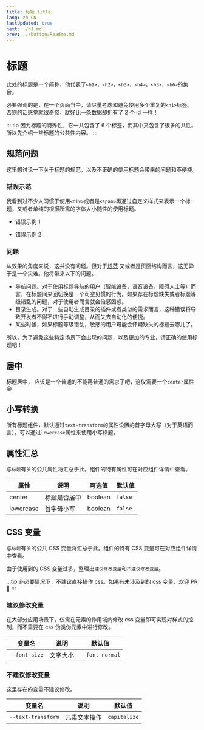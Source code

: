 ```yaml
---
title: 标题 title
lang: zh-CN
lastUpdated: true
next: ./h1.md
prev: ../button/Readme.md
---
```


# 标题

此处的标题是一个简称，他代表了`<h1>`，`<h2>`，`<h3>`，`<h4>`，`<h5>`，`<h6>`的集合。

必要强调的是，在一个页面当中，请尽量考虑和避免使用多个重复的`<h1>`标签。否则的话感觉就很奇怪，就好比一条数据却拥有了 2 个 id 一样！

::: tip
因为标题的特殊性，它一共包含了 6 个标签，而其中又包含了很多的共性。所以先介绍一些标题的公共性内容。
:::

## 规范问题

这里想讨论一下关于标题的规范，以及不正确的使用标题会带来的问题和不便捷。

### 错误示范

我看到过不少人习惯于使用`<div>`或者是`<span>`再通过自定义样式来表示一个标题，又或者单纯的根据所需的字体大小随性的使用标题。

- 错误示例 1

<demo src="../../../.vuepress/components/title/TitleError1.vue" title="这是一个错误示范。" />

- 错误示例 2

<demo src="../../../.vuepress/components/title/TitleError2.vue" title="这是第二个错误示范。" />

### 问题

从效果的角度来说，这并没有问题。但对于[规范](https://developer.mozilla.org/zh-CN/docs/Web/HTML/Element/Heading_Elements#%E6%97%A0%E9%9A%9C%E7%A2%8D%E9%97%AE%E9%A2%98) 又或者是页面结构而言，这无异于是一个灾难。他将带来以下的问题。

- 导航问题。对于使用标题导航的用户（智能设备，语音设备，障碍人士等）而言，在标题间来回切换是一个司空见惯的行为。如果存在标题缺失或者标题等级错乱的问题，对于使用者而言就会倍感困惑。
- 目录生成。对于一些自动生成目录的插件或者类似的需求而言，这种错误将导致开发者不得不进行手动调整，从而失去自动化的便捷。
- 某些时候，如果标题等级错乱，敏感的用户可能会怀疑缺失的标题去哪儿了。

所以，为了避免这些特定场景下会出现的问题，以及更加的专业，请正确的使用标题吧！

## 居中

标题居中， 应该是一个普通的不能再普通的需求了吧，这仅需要一个`center`属性 😀

<demo src="../../../.vuepress/components/title/H1Center.vue" title="只要居中的文字看起来似乎就很正式。" />

## 小写转换

所有标题组件，默认通过`text-transform`的属性设置的首字母大写（对于英语而言）。可以通过`lowercase`属性来使用小写标题。

<demo src="../../../.vuepress/components/title/H1Lowercase.vue" title="使用 js 来实现对字符的控制确实繁琐。" />

## 属性汇总

与`标题`有关的公共属性将汇总于此。组件的特有属性可在对应组件详情中查看。

| 属性      | 说明         | 可选值  | 默认值  |
| --------- | ------------ | ------- | ------- |
| center    | 标题是否居中 | boolean | `false` |
| lowercase | 首字母小写   | boolean | `false` |

## CSS 变量

与`标题`有关的公共 CSS 变量将汇总于此。组件的特有 CSS 变量可在对应组件详情中查看。

由于使用到的 CSS 变量过多，整理出`建议修改变量`和`不建议修改变量`。

:::tip
非必要情况下，不建议直接操作 css。如果有未涉及到的 css 变量，欢迎 PR 👏
:::

### 建议修改变量

在大部分应用场景下，仅需在元素的作用域内修改 css 变量即可实现对样式的控制，而不需要在 css 伪类伪元素中进行修改。

| 变量名        | 说明     | 默认值          |
| ------------- | -------- | --------------- |
| `--font-size` | 文字大小 | `--font-normal` |

### 不建议修改变量

这里存在的变量不建议修改。

| 变量名             | 说明         | 默认值       |
| ------------------ | ------------ | ------------ |
| `--text-transform` | 元素文本操作 | `capitalize` |
